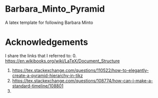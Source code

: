 # Barbara_Minto_Pyramid
A latex template for following Barbara Minto

# Acknowledgements
I share the links that I referred to:
 0. https://en.wikibooks.org/wiki/LaTeX/Document_Structure
 1. https://tex.stackexchange.com/questions/110522/how-to-elegantly-create-a-pyramid-hierarchy-in-tikz
 2. https://tex.stackexchange.com/questions/108774/how-can-i-make-a-standard-timeline/108801
 3. 
 
